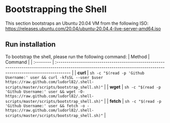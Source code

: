 # Bootstrapping the Shell
This section bootstraps an Ubuntu 20.04 VM from the following ISO:
https://releases.ubuntu.com/20.04/ubuntu-20.04.4-live-server-amd64.iso

## Run installation
To bootstrap the shell, please run the following command:
| Method    | Command                                                                                                                                                              |
| :-------- | :------------------------------------------------------------------------------------------------------------------------------------------------------------------- |
| **curl**  | `sh -c "$(read -p 'Github Username:' user && curl -kfsSL --user $user https://raw.github.com/ludorl82/.shell-scripts/master/scripts/bootstrap_shell.sh)"` |
| **wget**  | `sh -c "$(read -p 'Github Username:' user && wget -O- https://raw.github.com/ludorl82/.shell-scripts/master/scripts/bootstrap_shell.sh)"`                 |
| **fetch** | `sh -c "$(read -p 'Github Username:' user && fetch -o - https://raw.github.com/ludorl82/.shell-scripts/master/scripts/bootstrap_shell.sh)"`               |
